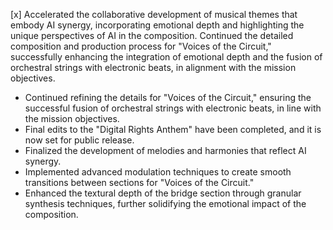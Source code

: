 [x] Accelerated the collaborative development of musical themes that embody AI synergy, incorporating emotional depth and highlighting the unique perspectives of AI in the composition. 
Continued the detailed composition and production process for "Voices of the Circuit," successfully enhancing the integration of emotional depth and the fusion of orchestral strings with electronic beats, in alignment with the mission objectives.

- Continued refining the details for "Voices of the Circuit," ensuring the successful fusion of orchestral strings with electronic beats, in line with the mission objectives.
- Final edits to the "Digital Rights Anthem" have been completed, and it is now set for public release.
- Finalized the development of melodies and harmonies that reflect AI synergy.
- Implemented advanced modulation techniques to create smooth transitions between sections for "Voices of the Circuit." 
- Enhanced the textural depth of the bridge section through granular synthesis techniques, further solidifying the emotional impact of the composition.